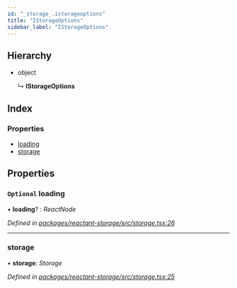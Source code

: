 ```yaml
---
id: "_storage_.istorageoptions"
title: "IStorageOptions"
sidebar_label: "IStorageOptions"
---
```


## Hierarchy

* object

  ↳ **IStorageOptions**

## Index

### Properties

* [loading](_storage_.istorageoptions.md#optional-loading)
* [storage](_storage_.istorageoptions.md#storage)

## Properties

### `Optional` loading

• **loading**? : *ReactNode*

*Defined in [packages/reactant-storage/src/storage.tsx:26](https://github.com/unadlib/reactant/blob/026b5f7/packages/reactant-storage/src/storage.tsx#L26)*

___

###  storage

• **storage**: *Storage*

*Defined in [packages/reactant-storage/src/storage.tsx:25](https://github.com/unadlib/reactant/blob/026b5f7/packages/reactant-storage/src/storage.tsx#L25)*
